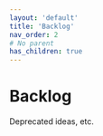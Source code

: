 ```yaml
---
layout: 'default'
title: 'Backlog'
nav_order: 2
# No parent
has_children: true
---
```


# Backlog

Deprecated ideas, etc.

